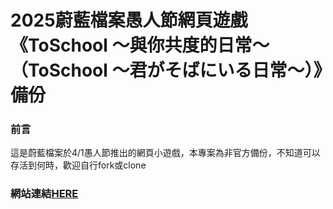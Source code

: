 # 2025蔚藍檔案愚人節網頁遊戲《ToSchool ～與你共度的日常～（ToSchool 〜君がそばにいる日常〜）》備份

### 前言
這是蔚藍檔案於4/1愚人節推出的網頁小遊戲，本專案為非官方備份，不知道可以存活到何時，歡迎自行fork或clone

### 網站連結[HERE](https://kevin970712.github.io/blue%20archive%20april%20fool/bluearchive.jp/toschool/index.html)
